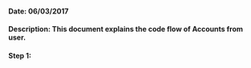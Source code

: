 #### Date: 06/03/2017

#### Description: This document explains the code flow of Accounts from user.

#### Step 1:
